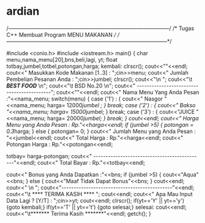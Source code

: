 # ardian
/*——————————————————————————————*/
/* Tugas C++ Membuat Program MENU MAKANAN   */
/*——————————————————————————————*/

#include <conio.h>
#include <iostream.h>
main()
{
char menu,nama_menu[20],bns,beli,lagi, yt;
float totbay,jumbel,totbel,potongan,harga;
kembali:
clrscr();
cout<<""<<endl;
cout<<" Masukkan Kode Makanan [1..3]  : ";cin>>menu;
cout<<" Jumlah Pembelian Pesanan Anda : ";cin>>jumbel;
clrscr();
cout<<"\n ";
cout<<"\t ***BEST FOOD*** \n";
cout<<"\t    BSD  No.20 \n";
cout<<" -------------------------------------------";
cout<<""<<endl;
cout<<" Nama Menu Yang Anda Pesan     :"<<nama_menu;
switch(menu)
 {
  case ('1') :
      {
      cout<<" Nasgor "<<nama_menu;
      harga= 12000*jumbel ;
      }
      break;
  case ('2') :
      {
      cout<<" Bakso "<<nama_menu;
      harga= 15000*jumbel;
      }
      break;
  case ('3') :
      {
      cout<<"JUICE  "<<nama_menu;
      harga= 20000*jumbel;
      }
      break;
 }
cout<<endl;
cout<<" Harga Menu yang Anda Pesan    : Rp."<<harga<<endl;
    if (jumbel >5)
  {
   potongan = 0.3*harga;
  }
  else
  {
   potongan= 0;
  }
cout<<" Jumlah Menu yang Anda Pesan   : "<<jumbel<<endl;
cout<<" Total Harga                  : Rp."<<harga<<endl;
cout<<" Potongan Harga               : Rp."<<potongan<<endl;

totbay= harga-potongan;
cout<<" ---------------------------------------------"<<endl;
cout<<" Total Bayar                  : Rp."<<totbay<<endl;

cout<<" Bonus yang Anda Dapatkan     :"<<bns;
     if (jumbel >5)
  {
  cout<<"Aqua"<<bns;
  }
   else
  {
   cout<<"Maaf Tidak Dapat Bonus"<<bns;
  }
  cout<<endl;
cout<<" \n ";
cout<<"---------------------------------------------"<<endl;
cout<<"\t **** TERIMA KASIH ****        ";
cout<<endl;
cout<<" Apa Mau Input Data Lagi ? [Y/T] : ";cin>>yt;
cout<<endl;
clrscr();
if(yt=='Y' || yt=='y')
{goto kembali;}
if(yt=='T' || yt=='t')
{goto selesai;}
selesai:
cout<<endl;
cout<<"\t******* Terima Kasih *******"<<endl;
getch();
}
